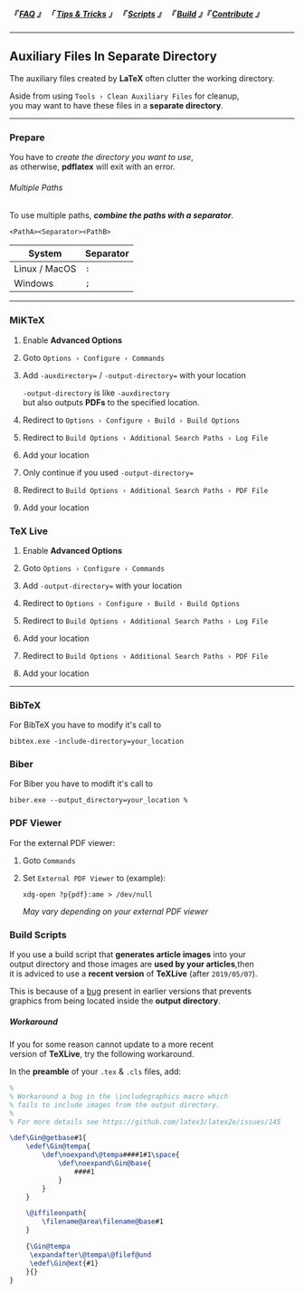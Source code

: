 
<!--                            < Static Links >                             -->

[FAQ]: ../FAQ/Overview
[Tips & Tricks]: Overview
[Scripts]: ../Scripts/Overview
[Build]: ../Build/Overview
[Contribute]: ../Contribute/Overview


<!--                             < Navigation >                              -->

##### 『 [FAQ] 』 「 [Tips & Tricks] 」 『 [Scripts] 』 『 [Build] 』『 [Contribute] 』

---


<!--                          < Tip / Trick Links >                          -->

[bug]: https://tug.org/pipermail/tex-k/2019-May/003014.html


<!--                           < Tip / Trick >                               -->

## Auxiliary Files In Separate Directory

The auxiliary files created by **LaTeX** often clutter the working directory.

Aside from using `Tools › Clean Auxiliary Files` for cleanup,<br>
you may want to have these files in a **separate directory**.

---

### Prepare

You have to *create the directory you want to use*,<br>
as otherwise, **pdflatex** will exit with an error.

###### Multiple Paths

To use multiple paths, ***combine the paths with a separator***.

`<PathA><Separator><PathB>`

|     System    | Separator |
|      ---      |    ---    |
| Linux / MacOS |    `:`    |
|    Windows    |    `;`    |

---

### MiKTeX

1. Enable **Advanced Options**

2. Goto `Options › Configure › Commands`

3. Add `-auxdirectory=` / `-output-directory=` with your location

   `-output-directory` is like `-auxdirectory`<br>
   but also outputs **PDFs** to the specified location.

4. Redirect to `Options › Configure › Build › Build Options`

5. Redirect to `Build Options › Additional Search Paths › Log File`

6. Add your location

7. Only continue if you used `-output-directory=`

8. Redirect to `Build Options › Additional Search Paths › PDF File`

9. Add your location


### TeX Live

1. Enable **Advanced Options**

2. Goto `Options › Configure › Commands`

3. Add `-output-directory=` with your location

4. Redirect to `Options › Configure › Build › Build Options`

5. Redirect to `Build Options › Additional Search Paths › Log File`

6. Add your location

7. Redirect to `Build Options › Additional Search Paths › PDF File`

8. Add your location

---

### BibTeX

For BibTeX you have to modify it's call to<br>
```shell
bibtex.exe -include-directory=your_location
```


### Biber

For Biber you have to modift it's call to<br>
```shell
biber.exe --output_directory=your_location %
```

### PDF Viewer

For the external PDF viewer:

1. Goto `Commands`

2. Set `External PDF Viewer` to (example):

   ```shell
   xdg-open ?p{pdf}:ame > /dev/null
   ```

   *May vary depending on your external PDF viewer*


### Build Scripts

If you use a build script that **generates article images** into your<br>
output directory and those images are **used by your articles**,then <br>
it is adviced to use a **recent version** of **TeXLive** (after `2019/05/07`).

This is because of a [bug] present in earlier versions that prevents<br>
graphics from being located inside the **output directory**.

##### Workaround

If you for some reason cannot update to a more recent<br>
version of **TeXLive**, try the following workaround.

In the **preamble** of your `.tex` & `.cls` files, add:

```tex
%
% Workaround a bug in the \includegraphics macro which
% fails to include images from the output directory.
%
% For more details see https://github.com/latex3/latex2e/issues/145

\def\Gin@getbase#1{
    \edef\Gin@tempa{
        \def\noexpand\@tempa####1#1\space{
            \def\noexpand\Gin@base{
                ####1
            }
        }
    }

    \@iffileonpath{
        \filename@area\filename@base#1
    }

    {\Gin@tempa
     \expandafter\@tempa\@filef@und
     \edef\Gin@ext{#1}
    }{}
}
```
